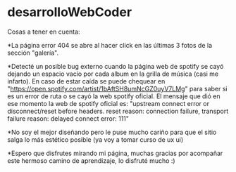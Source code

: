 # desarrolloWebCoder

Cosas a tener en cuenta:

*La página error 404 se abre al hacer click en las últimas 3 fotos de la sección "galería".

*Detecté un posible bug externo cuando la página web de spotify se cayó dejando un espacio vacío por cada album en la grilla de música (casi me infarto).
En caso de estar caída se puede chequear en "https://open.spotify.com/artist/1bAftSH8umNcGZ0uyV7LMg" para saber si es un error de ruta o se cayó la web spotify oficial.
El mensaje que dió en ese momento la web de spotify oficial es: 
"upstream connect error or disconnect/reset before headers. reset reason: connection failure, transport failure reason: delayed connect error: 111"

*No soy el mejor diseñando pero le puse mucho cariño para que el sitio salga lo más estético posible (ya voy a tomar curso de ux ui)

*Espero que disfrutes mirando mi página, muchas gracias por acompañar este hermoso camino de aprendizaje, lo disfruté mucho :)
